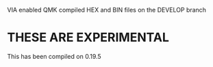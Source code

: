 VIA enabled QMK compiled HEX and BIN files on the DEVELOP branch

# THESE ARE EXPERIMENTAL 

 This has been compiled on 0.19.5
